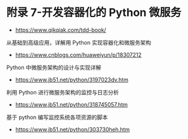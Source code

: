 # 附录 7-开发容器化的 Python 微服务

- https://www.qikqiak.com/tdd-book/

从基础到高级应用，详解用 Python 实现容器化和微服务架构

- https://www.cnblogs.com/huaweiyun/p/18307212

Python 中微服务架构的设计与实现详解

- https://www.jb51.net/python/3197023dv.htm

利用 Python 进行微服务架构的监控与日志分析

- https://www.jb51.net/python/318745057.htm

基于 python 编写监控系统各项资源的脚本

- https://www.jb51.net/python/303730heh.htm

